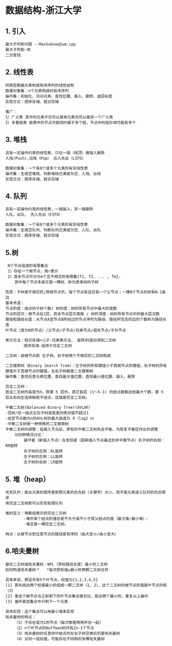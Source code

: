 # 数据结构-浙江大学

## 1. 引入
    最大子列和问题 --MaxSubseqSum.cpp
    最大子列和-改
    二分查找

## 2. 线性表
    同类型数据元素构成有序序列的线性结构
    数据对象集：n个元素构成的有序序列
    操作集：初始化、访问元素、查找位置、插入、删除、返回长度
    实现方式：顺序存储、链式存储
    
    推广：
    1）广义表 其中的元素不仅可以是单元素也可以是另一个广义表
    2）多重链表 链表中的节点可能同时属于多个链，节点中的指针域可能有多个
    
## 3. 堆栈
    具有一定操作约束的线性表，只在一端（栈顶）做插入删除
    入栈(Push),出栈（Pop） 后入先出（LIFO）
    
    数据对象集：一个有0个或多个元素的有穷线性表
    操作集：生成空堆栈、判断堆栈已满或为空、入栈、出栈
    实现方式：顺序存储、链式存储

## 4. 队列
    具有一定操作约束的线性表，一端插入，另一端删除
    入队，出队， 先入先出（FIFO）
    
    数据对象集：一个有0个或多个元素的有穷线性表
    操作集：生成空队列、判断队列已满或为空、入队、出队
    实现方式：顺序存储、链式存储

## 5.树
     N个节点组成的有限集合
     1）存在一个根节点，用r表示
     2）其余节点可分为m个互不相交的有限集{T1, T2, ... , Tm}，
        其中每个节点本身又是一棵树，称为原来树的子树
     
    性质：子树是不相交的;除根节点外，每个节点有且仅有一个父节点；一棵N个节点的树有N-1条边
    基本术语：
    节点的度：结点的子树个数/ 树的度：树的所有节点中最大的度数
    节点的层次：根节点在1层，其余节点层次类推 / 树的深度：树的所有节点中的最大层次数
    路径和路径长度：从节点A至节点B所经过的节点序列为路径，路径所包含的边的个数称为路径长度
    叶节点（度为0的节点）/父节点/子节点/兄弟节点/祖先节点/子孙节点

    表示方法：链式存储+儿子-兄弟表示法， 旋转45度后得到二叉树
            顺序存储-适用于完全二叉树
    
    二叉树：由根节点和 左子树、右子树两个不相交的二叉树构成
    
    二叉搜索树（Binary Search Tree）：左子树的所有键值小于其根节点的键值，右子树的所有键值大于其根节点的键值，左右子树都是二叉搜索树
    操作集：查找任意元素位置，查找最大值位置，查找最小值位置，插入，删除
    
    完全二叉树：
    若设二叉树的高度为h，除第 h 层外，其它各层 (1～h-1) 的结点数都达到最大个数，第 h 层从右向左连续缺若干结点，这就是完全二叉树。
    
    平衡二叉树(Balanced Binary Tree)(AVL树)
    -空树/任一结点左右子树高度差的绝对值不超过1
    -给定节点数为n的AVL树的最大高度为 O（log2 n）
    -平衡二叉树是一种特殊的二叉搜索树
    平衡二叉树的调整：指插入节点后，原有的平衡二叉树失去平衡，为恢复平衡应作出的调整
        分四种情况讨论：
            破坏者（新插入节点）在发现者（距新插入节点最近的非平衡节点）右子树的右侧：RR旋转
            右子树的左侧：RL旋转
            左子树的左侧：LL旋转
            左子树的右侧：LR旋转

## 5. 堆（heap）
    优先队列：取出元素的顺序是依照元素的优先权（关键字）大小，而不是元素进入队列的先后顺序 
    用完全二叉树即可以实现有限队列
    
    堆的定义：用数组表示的完全二叉树
            -堆中某个结点的值总是不大于或不小于其父结点的值（最大堆/最小堆）；
            -堆总是一棵完全二叉树。
    
    特点：从根节点到任意节点的路径是有序的（由大至小/由小至大）

## 6.哈夫曼树
    最优二叉树或哈夫曼树：WPL（带权路径长度）最小的二叉树
    如何构造哈夫曼树？   *每次把权值u最小的两颗二叉树合并
    
    具体来说，假设共有5个叶节点，权值为{1,2,3,4,5}
    [1] 首先挑出两个权值最小的组成一颗二叉树（1, 2），这个二叉树的根节点的值是叶节点的和（3）
    [2] 拿这个根节点与之前剩下的叶节点集合做对比，取出两个最小的，重复以上操作
    [3] 循环直至集合中只剩下一个元素
    
    具体实现：这个集合可以用最小堆来实现
    哈夫曼树的特点：
        （1）不存在度为1的节点（每次都是两两并在一起）
        （2）n个叶节点的Huffman树共有2n-1个节点
        （3）哈夫曼树的任意非叶结点的左右子树交换后仍是哈夫曼树
        （4）对同一组权值，可能存在不同构的多棵哈夫曼树